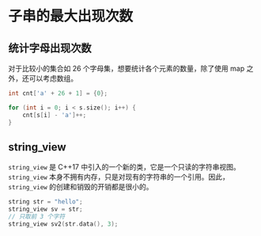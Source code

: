 # 子串的最大出现次数

## 统计字母出现次数

对于比较小的集合如 26 个字母集，想要统计各个元素的数量，除了使用 map 之外，还可以考虑数组。

```cpp
int cnt['a' + 26 + 1] = {0};

for (int i = 0; i < s.size(); i++) {
    cnt[s[i] - 'a']++;
}
```

## string_view

`string_view` 是 C++17 中引入的一个新的类，它是一个只读的字符串视图。`string_view` 本身不拥有内存，只是对现有的字符串的一个引用。因此，`string_view` 的创建和销毁的开销都是很小的。

```cpp
string str = "hello";
string_view sv = str;
// 只取前 3 个字符
string_view sv2(str.data(), 3);
```
